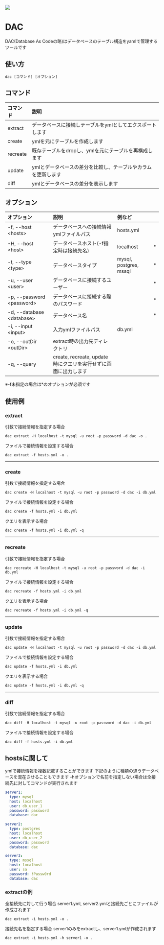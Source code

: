 ![](https://github.com/deezus-net/Dac.Net/workflows/test/badge.svg)
# DAC
DAC(Database As Codeの略)はデータベースのテーブル構造をyamlで管理するツールです  

## 使い方
```
dac [コマンド] [オプション]
```

## コマンド
|コマンド| 説明 |
|:---|:---|
| extract | データベースに接続しテーブルをymlとしてエクスポートします|
| create | ymlを元にテーブルを作成します |
| recreate| 既存テーブルをdropし、ymlを元にテーブルを再構成します |
| update | ymlとデータベースの差分を比較し、テーブルやカラムを更新します |
| diff | ymlとデータベースの差分を表示します |

## オプション
| オプション | 説明 | 例など | |
|:---|:---|:---|:---:|
| -f, --host &lt;hosts&gt;| データベースへの接続情報ymlファイルパス | hosts.yml | |
| -H, --host &lt;host&gt; | データベースホスト(-f指定時は接続先名)|localhost| * |
| -t, --type &lt;type&gt; | データベースタイプ | mysql, postgres, mssql | * |
| -u, --user &lt;user&gt; | データベースに接続するユーザー |  | * |
| -p, --password &lt;password&gt; | データベースに接続する際のパスワード |  | * |
| -d, --database &lt;database&gt; | データベース名 | | * |
| -i, --input &lt;input&gt; | 入力ymlファイルパス | db.yml | |
| -o, --outDir &lt;outDir&gt; | extract時の出力先ディレクトリ | | |
| -q, --query | create, recreate, update 時にクエリを実行せずに画面に出力します| | |

※-f未指定の場合は*のオプションが必須です

## 使用例

### extract
引数で接続情報を指定する場合
```
dac extract -H localhost -t mysql -u root -p password -d dac -o .
```
ファイルで接続情報を設定する場合
```
dac extract -f hosts.yml -o .
```
------------
  
### create
引数で接続情報を指定する場合
```
dac create -H localhost -t mysql -u root -p password -d dac -i db.yml
```
ファイルで接続情報を設定する場合
```
dac create -f hosts.yml -i db.yml
```
クエリを表示する場合
```
dac create -f hosts.yml -i db.yml -q
```
------------
  
### recreate
引数で接続情報を指定する場合
```
dac recreate -H localhost -t mysql -u root -p password -d dac -i db.yml
```
ファイルで接続情報を設定する場合
```
dac recreate -f hosts.yml -i db.yml
```
クエリを表示する場合
```
dac recreate -f hosts.yml -i db.yml -q
```
------------
  
### update
引数で接続情報を指定する場合
```
dac update -H localhost -t mysql -u root -p password -d dac -i db.yml
```
ファイルで接続情報を設定する場合
```
dac update -f hosts.yml -i db.yml
```
クエリを表示する場合
```
dac update -f hosts.yml -i db.yml -q
```
------------
  
### diff
引数で接続情報を指定する場合
```
dac diff -H localhost -t mysql -u root -p password -d dac -i db.yml
```
ファイルで接続情報を設定する場合
```
dac diff -f hosts.yml -i db.yml
```

## hostsに関して
ymlで接続情報を複数記載することができます
下記のように種類の違うデータベースを混在させることもできます
-hオプションで名前を指定しない場合は全接続先に対してコマンドが実行されます
```yaml:hosts.yml
server1:
  type: mysql
  host: localhost
  user: db_user_1
  password: password
  database: dac
 
server2:
  type: postgres
  host: localhost
  user: db_user_2
  password: password
  database: dac

server3:
  type: mssql
  host: localhost
  user: sa
  password: !Passw0rd
  database: dac
```

### extractの例
全接続先に対して行う場合
server1.yml, server2.ymlと接続先ごとにファイルが作成されます
```
dac extract -i hosts.yml -o .
```

接続先名を指定する場合
server1のみをextractし、server1.ymlが作成されます
```
dac extract -i hosts.yml -h server1 -o .

```